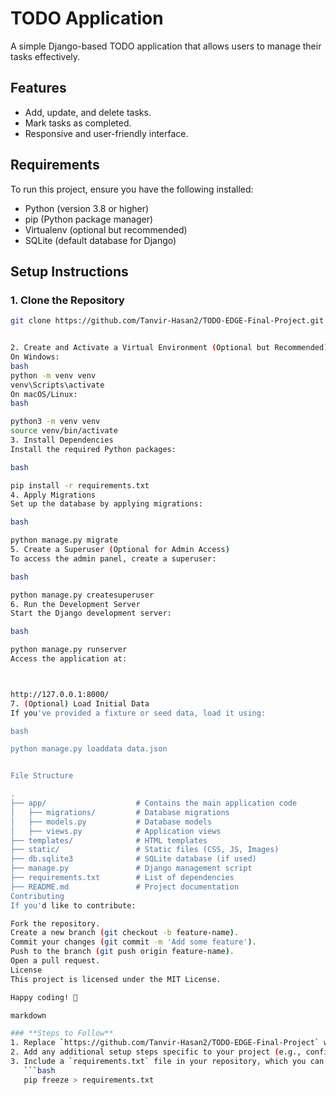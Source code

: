 # TODO Application

A simple Django-based TODO application that allows users to manage their tasks effectively.

## Features
- Add, update, and delete tasks.
- Mark tasks as completed.
- Responsive and user-friendly interface.

## Requirements
To run this project, ensure you have the following installed:
- Python (version 3.8 or higher)
- pip (Python package manager)
- Virtualenv (optional but recommended)
- SQLite (default database for Django)

## Setup Instructions

### 1. Clone the Repository
```bash
git clone https://github.com/Tanvir-Hasan2/TODO-EDGE-Final-Project.git


2. Create and Activate a Virtual Environment (Optional but Recommended)
On Windows:
bash
python -m venv venv
venv\Scripts\activate
On macOS/Linux:
bash

python3 -m venv venv
source venv/bin/activate
3. Install Dependencies
Install the required Python packages:

bash

pip install -r requirements.txt
4. Apply Migrations
Set up the database by applying migrations:

bash

python manage.py migrate
5. Create a Superuser (Optional for Admin Access)
To access the admin panel, create a superuser:

bash

python manage.py createsuperuser
6. Run the Development Server
Start the Django development server:

bash

python manage.py runserver
Access the application at:



http://127.0.0.1:8000/
7. (Optional) Load Initial Data
If you've provided a fixture or seed data, load it using:

bash

python manage.py loaddata data.json


File Structure

.
├── app/                    # Contains the main application code
│   ├── migrations/         # Database migrations
│   ├── models.py           # Database models
│   ├── views.py            # Application views
├── templates/              # HTML templates
├── static/                 # Static files (CSS, JS, Images)
├── db.sqlite3              # SQLite database (if used)
├── manage.py               # Django management script
├── requirements.txt        # List of dependencies
├── README.md               # Project documentation
Contributing
If you'd like to contribute:

Fork the repository.
Create a new branch (git checkout -b feature-name).
Commit your changes (git commit -m 'Add some feature').
Push to the branch (git push origin feature-name).
Open a pull request.
License
This project is licensed under the MIT License.

Happy coding! 🎉

markdown

### **Steps to Follow**
1. Replace `https://github.com/Tanvir-Hasan2/TODO-EDGE-Final-Project` with your actual GitHub repository URL.
2. Add any additional setup steps specific to your project (e.g., configuring environment variables, setting up third-party APIs).
3. Include a `requirements.txt` file in your repository, which you can generate using:
   ```bash
   pip freeze > requirements.txt
